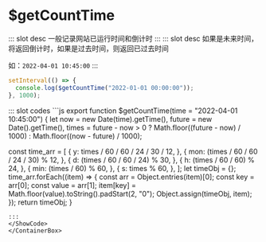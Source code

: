 # $getCountTime
<ContainerBox title="介绍">
::: slot desc
一般记录网站已运行时间和倒计时
:::
</ContainerBox>

<ContainerBox title="基础用法">
::: slot desc
如果是未来时间，将返回倒计时，如果是过去时间，则返回已过去时间

如：`2022-04-01 10:45:00`
:::
```js
setInterval(() => {
  console.log($getCountTime("2022-01-01 00:00:00"));
}, 1000);
```
<ShowCode>
::: slot codes
```js
export function $getCountTime(time = "2022-04-01 10:45:00") {
  let now = new Date(time).getTime(),
    future = new Date().getTime(),
    times =
      future - now > 0
        ? Math.floor((future - now) / 1000)
        : Math.floor((now - future) / 1000);

  const time_arr = [
    {
      y: times / 60 / 60 / 24 / 30 / 12,
    },
    {
      mon: (times / 60 / 60 / 24 / 30) % 12,
    },
    {
      d: (times / 60 / 60 / 24) % 30,
    },
    {
      h: (times / 60 / 60) % 24,
    },
    {
      min: (times / 60) % 60,
    },
    {
      s: times % 60,
    },
  ];
  let timeObj = {};
  time_arr.forEach((item) => {
    const arr = Object.entries(item)[0];
    const key = arr[0];
    const value = arr[1];
    item[key] = Math.floor(value).toString().padStart(2, "0");
    Object.assign(timeObj, item);
  });
  return timeObj;
}
```
:::
</ShowCode>
</ContainerBox>